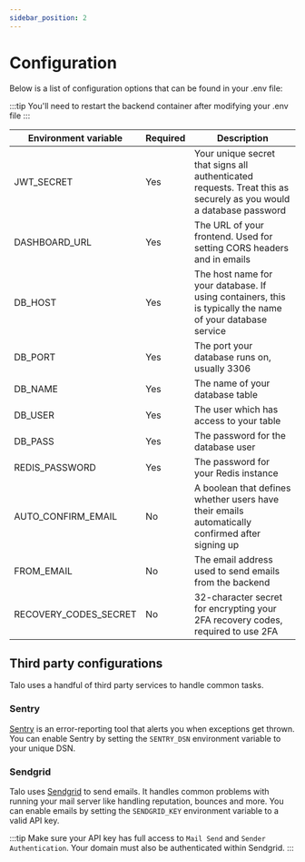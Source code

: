 ```yaml
---
sidebar_position: 2
---
```


# Configuration

Below is a list of configuration options that can be found in your .env file:

:::tip
You'll need to restart the backend container after modifying your .env file
:::

| Environment variable  | Required | Description                                                                                                       |
|-----------------------|----------|-------------------------------------------------------------------------------------------------------------------|
| JWT_SECRET            | Yes      | Your unique secret that signs all authenticated requests. Treat this as securely as you would a database password |
| DASHBOARD_URL         | Yes      | The URL of your frontend. Used for setting CORS headers and in emails                                             |
| DB_HOST               | Yes      | The host name for your database. If using containers, this is typically the name of your database service         |
| DB_PORT               | Yes      | The port your database runs on, usually 3306                                                                      |
| DB_NAME               | Yes      | The name of your database table                                                                                   |
| DB_USER               | Yes      | The user which has access to your table                                                                           |
| DB_PASS               | Yes      | The password for the database user                                                                                |
| REDIS_PASSWORD        | Yes      | The password for your Redis instance                                                                              |
| AUTO_CONFIRM_EMAIL    | No       | A boolean that defines whether users have their emails automatically confirmed after signing up                   |
| FROM_EMAIL            | No       | The email address used to send emails from the backend                                                            |
| RECOVERY_CODES_SECRET | No       | 32-character secret for encrypting your 2FA recovery codes, required to use 2FA                                   |

## Third party configurations

Talo uses a handful of third party services to handle common tasks.

### Sentry

[Sentry](https://sentry.io) is an error-reporting tool that alerts you when exceptions get thrown. You can enable Sentry by setting the `SENTRY_DSN` environment variable to your unique DSN.

### Sendgrid

Talo uses [Sendgrid](https://sendgrid.com) to send emails. It handles common problems with running your mail server like handling reputation, bounces and more. You can enable emails by setting the `SENDGRID_KEY` environment variable to a valid API key.

:::tip
Make sure your API key has full access to `Mail Send` and `Sender Authentication`. Your domain must also be authenticated within Sendgrid.
:::
